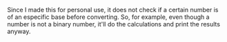 Since I made this for personal use, it does not check if a certain number is of an especific base before converting. So, for example, even though a number is not a binary number, it'll do the calculations and print the results anyway.
